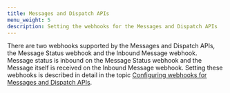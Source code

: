 ```yaml
---
title: Messages and Dispatch APIs
menu_weight: 5
description: Setting the webhooks for the Messages and Dispatch APIs
---
```


There are two webhooks supported by the Messages and Dispatch APIs, the Message Status webhook and the Inbound Message webhook. Message status is inbound on the Message Status webhook and the Message itself is received on the Inbound Message webhook. Setting these webhooks is described in detail in the topic [Configuring webhooks for Messages and Dispatch APIs](/messages/code-snippets/configure-webhooks).
